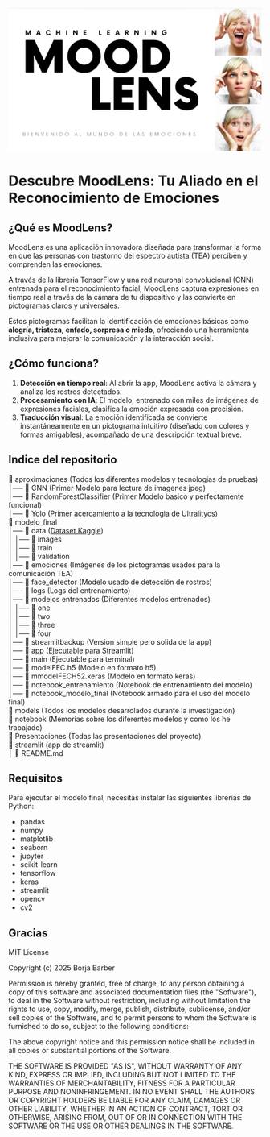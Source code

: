 ![imagen](./img/imagen.png)

# Descubre MoodLens: Tu Aliado en el Reconocimiento de Emociones

## ¿Qué es MoodLens?  
MoodLens es una aplicación innovadora diseñada para transformar la forma en que las personas con trastorno del espectro autista (TEA) perciben y comprenden las emociones.  

A través de la libreria TensorFlow y una red neuronal convolucional (CNN) entrenada para el reconocimiento facial, MoodLens captura expresiones en tiempo real a través de la cámara de tu dispositivo y las convierte en pictogramas claros y universales.  

Estos pictogramas facilitan la identificación de emociones básicas como **alegría, tristeza, enfado, sorpresa o miedo**, ofreciendo una herramienta inclusiva para mejorar la comunicación y la interacción social.  

## ¿Cómo funciona?  

1. **Detección en tiempo real**: Al abrir la app, MoodLens activa la cámara y analiza los rostros detectados.  
2. **Procesamiento con IA**: El modelo, entrenado con miles de imágenes de expresiones faciales, clasifica la emoción expresada con precisión.  
3. **Traducción visual**: La emoción identificada se convierte instantáneamente en un pictograma intuitivo (diseñado con colores y formas amigables), acompañado de una descripción textual breve.   

## Indice del repositorio

📂 aproximaciones (Todos los diferentes modelos y tecnologias de pruebas)  
│── 📁 CNN (Primer Modelo para lectura de imagenes jpeg)      
│── 📁 RandomForestClassifier (Primer Modelo basico y perfectamente funcional)   
│── 📁 Yolo (Primer acercamiento a la tecnologia de Ultralitycs)    
📂 modelo_final  
│── 📁 data ([Dataset Kaggle](https://www.kaggle.com/datasets/jonathanoheix/face-expression-recognition-dataset))  
│ │── 📁 images  
│ │── 📁 train  
│ │── 📁 validation  
│── 📁 emociones (Imágenes de los pictogramas usados para la comunicación TEA)  
│── 📁 face_detector (Modelo usado de detección de rostros)  
│── 📁 logs (Logs del entrenamiento)  
│── 📁 modelos entrenados (Diferentes modelos entrenados)  
│ │── 📁 one  
│ │── 📁 two  
│ │── 📁 three  
│ │── 📁 four  
│── 📁 streamlitbackup (Version simple pero solida de la app)  
│── 📄 app (Ejecutable para Streamlit)  
│── 📄 main (Ejecutable para terminal)  
│── 📄 modelFEC.h5 (Modelo en formato h5)  
│── 📄 mmodelFECH52.keras (Modelo en formato keras)  
│── 📄 notebook_entrenamiento (Notebook de entrenamiento del modelo)  
│── 📄 notebook_modelo_final (Notebook armado para el uso del modelo final)  
📂 models (Todos los modelos desarrolados durante la investigación)  
📂 notebook (Memorias sobre los diferentes modelos y como los he trabajado)     
📂 Presentaciones (Todas las presentaciones del proyecto)  
📂 streamlit (app de streamlit)      
│ 
📄 README.md  

## Requisitos

Para ejecutar el modelo final, necesitas instalar las siguientes librerías de Python:

- pandas
- numpy
- matplotlib
- seaborn
- jupyter
- scikit-learn
- tensorflow
- keras
- streamlit
- opencv
- cv2

## Gracias

MIT License

Copyright (c) 2025 Borja Barber

Permission is hereby granted, free of charge, to any person obtaining a copy
of this software and associated documentation files (the "Software"), to deal
in the Software without restriction, including without limitation the rights
to use, copy, modify, merge, publish, distribute, sublicense, and/or sell
copies of the Software, and to permit persons to whom the Software is
furnished to do so, subject to the following conditions:

The above copyright notice and this permission notice shall be included in all
copies or substantial portions of the Software.

THE SOFTWARE IS PROVIDED "AS IS", WITHOUT WARRANTY OF ANY KIND, EXPRESS OR
IMPLIED, INCLUDING BUT NOT LIMITED TO THE WARRANTIES OF MERCHANTABILITY,
FITNESS FOR A PARTICULAR PURPOSE AND NONINFRINGEMENT. IN NO EVENT SHALL THE
AUTHORS OR COPYRIGHT HOLDERS BE LIABLE FOR ANY CLAIM, DAMAGES OR OTHER
LIABILITY, WHETHER IN AN ACTION OF CONTRACT, TORT OR OTHERWISE, ARISING FROM,
OUT OF OR IN CONNECTION WITH THE SOFTWARE OR THE USE OR OTHER DEALINGS IN THE
SOFTWARE.


